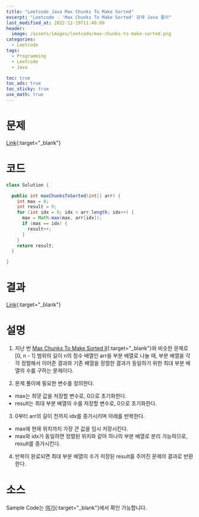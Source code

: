 ```yaml
---
title: "Leetcode Java Max Chunks To Make Sorted"
excerpt: "Leetcode - 'Max Chunks To Make Sorted' 문제 Java 풀이"
last_modified_at: 2022-12-19T11:40:00
header:
  image: /assets/images/leetcode/max-chunks-to-make-sorted.png
categories:
  - Leetcode
tags:
  - Programming
  - Leetcode
  - Java

toc: true
toc_ads: true
toc_sticky: true
use_math: true
---
```

# 문제
[Link](https://leetcode.com/problems/max-chunks-to-make-sorted){:target="_blank"}

# 코드
```java
class Solution {

  public int maxChunksToSorted(int[] arr) {
    int max = 0;
    int result = 0;
    for (int idx = 0; idx < arr.length; idx++) {
      max = Math.max(max, arr[idx]);
      if (max == idx) {
        result++;
      }
    }
    return result;
  }

}
```

# 결과
[Link](https://leetcode.com/problems/max-chunks-to-make-sorted-ii/submissions/861378708/){:target="_blank"}

# 설명
1. 지난 번 [Max Chunks To Make Sorted II](max-chunks-to-make-sorted-ii){:target="_blank"}와 비슷한 문제로 [0, n - 1] 범위의 길이 n의 정수 배열인 arr을 부분 배열로 나눌 때, 부분 배열을 각각 정렬해서 이어준 결과와 기존 배열을 정렬한 결과가 동일하기 위한 최대 부분 배열의 수를 구하는 문제이다.

2. 문제 풀이에 필요한 변수를 정의한다.
- max는 최댓 값을 저장할 변수로, 0으로 초기화한다.
- result는 최대 부분 배열의 수를 저장할 변수로, 0으로 초기화한다.

3. 0부터 arr의 길이 전까지 idx를 증가시키며 아래를 반복한다.
- max에 현재 위치까지 가장 큰 값을 임시 저장시킨다.
- max와 idx가 동일하면 정렬된 위치와 같아 하나의 부분 배열로 분리 가능하므로, result를 증가시킨다.

4. 반복이 완료되면 최대 부분 배열의 수가 저장된 result를 주어진 문제의 결과로 반환한다.

# 소스
Sample Code는 [여기](https://github.com/GracefulSoul/leetcode/blob/master/src/main/java/gracefulsoul/problems/MaxChunksToMakeSorted.java){:target="_blank"}에서 확인 가능합니다.